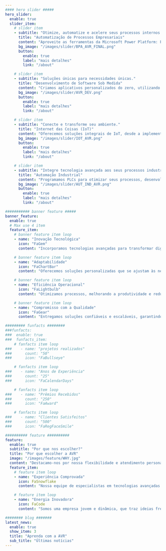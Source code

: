 ```yaml
---
#### hero slider #####
hero_slider:
  enable: true
  slider_item:
    # slider item
    - subtitle: "Otimize, automatize e acelere seus processos internos."
      title: "Automatização de Processos Empresariais"
      content: "Aproveite as ferramentas da Microsoft Power Platform: Power Apps, Power BI, Power Automate e Power Pages para digitalizar e automatizar seu negócio. Implemente soluções móveis, web e dashboards de Business Intelligence em menos tempo e com grande flexibilidade."
      bg_image: "/images/slider/BPA_AVR_FINAL.png"
      button:
        enable: true
        label: "mais detalhes"
        link: "/about"

    # slider item
    - subtitle: "Soluções únicas para necessidades únicas."
      title: "Desenvolvimento de Software Sob Medida"
      content: "Criamos aplicativos personalizados do zero, utilizando tecnologias avançadas como Python, frameworks web, RPA's e algoritmos de Machine Learning. Adaptamo-nos aos seus requisitos específicos para oferecer software robusto e escalável."
      bg_image: "/images/slider/AVR_DEV.png"
      button:
        enable: true
        label: "mais detalhes"
        link: "/about"

    # slider item
    - subtitle: "Conecte e transforme seu ambiente."
      title: "Internet das Coisas (IoT)"
      content: "Oferecemos soluções integrais de IoT, desde a implementação de sensores inteligentes até o design de redes de dispositivos conectados. Modernize sua infraestrutura e obtenha dados em tempo real para melhorar a tomada de decisões."
      bg_image: "/images/slider/IOT_AVR.png"
      button:
        enable: true
        label: "mais detalhes"
        link: "/about"

    # slider item
    - subtitle: "Integre tecnologia avançada aos seus processos industriais."
      title: "Automação Industrial"
      content: "Programamos PLCs para otimizar seus processos, desenvolvemos sistemas SCADA para supervisão em tempo real e oferecemos soluções avançadas de controle de processos."
      bg_image: "/images/slider/AUT_IND_AVR.png"
      button:
        enable: true
        label: "mais detalhes"
        link: "/about"

########### banner feature #####
banner_feature:
  enable: true
  # Max use 4 item
  feature_item:
    # banner feature item loop
    - name: "Inovação Tecnológica"
      icon: "FaGem"
      content: "Incorporamos tecnologias avançadas para transformar digitalmente sua empresa."

    # banner feature item loop
    - name: "Adaptabilidade"
      icon: "FaChartBar"
      content: "Oferecemos soluções personalizadas que se ajustam às necessidades únicas de cada negócio."

    # banner feature item loop
    - name: "Eficiência Operacional"
      icon: "FaLightbulb"
      content: "Otimizamos processos, melhorando a produtividade e reduzindo custos por meio de automação inteligente."

    # banner feature item loop
    - name: "Compromisso com a Qualidade"
      icon: "FaGear"
      content: "Entregamos soluções confiáveis e escaláveis, garantindo altos padrões de qualidade."

######### funfacts ########
###funfacts:
###  enable: true
###  funfacts_item:
    # fanfacts item loop
###    - name: "projetos realizados"
###      count: "50"
###      icon: "FaBullseye"

    # fanfacts item loop
###    - name: "Anos de Experiência"
###      count: "25"
###      icon: "FaCalendarDays"

    # fanfacts item loop
###    - name: "Prêmios Recebidos"
###      count: "250"
###      icon: "FaAward"

    # fanfacts item loop
###    - name: "Clientes Satisfeitos"
###      count: "500"
###      icon: "FaRegFaceSmile"

########## feature ##########
feature:
  enable: true
  subtitle: "Por que nos escolher?"
  title: "Por que escolher a AVR"
  image: "/images/feature/WHY.jpg"
  content: "Destacamo-nos por nossa flexibilidade e atendimento personalizado a cada cliente."
  feature_item:
    # feature item loop
    - name: "Experiência Comprovada"
      icon: FaSnowflake
      content: "Nossa equipe de especialistas em tecnologias avançadas garante soluções confiáveis, escaláveis e adaptadas às suas necessidades."

    # feature item loop
    - name: "Energia Inovadora"
      icon: FaCode
      content: "Somos uma empresa jovem e dinâmica, que traz ideias frescas e criativas para enfrentar os desafios tecnológicos atuais e futuros."

######## blog #######
latest_news:
  enable: true
  show_item: 3
  title: "Aprenda com a AVR"
  sub_title: "Últimas notícias"
---
```

